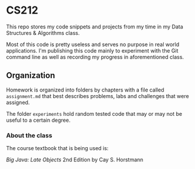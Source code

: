 # CS212
This repo stores my code snippets and projects from my time in my Data Structures & Algorithms class.

Most of this code is pretty useless and serves no purpose in real world applications. I'm publishing this code mainly to experiment with the Git command line as well as recording my progress in aforementioned class.


## Organization
Homework is organized into folders by chapters with a file called `assignment.md` that best describes problems, labs and challenges that were assigned.

The folder `experiments` hold random tested code that may or may not be useful to a certain degree.

### About the class
The course textbook that is being used is:

*Big Java: Late Objects* 2nd Edition by Cay S. Horstmann

